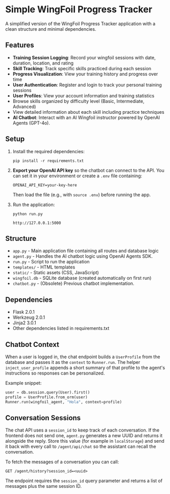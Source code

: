 # Simple WingFoil Progress Tracker

A simplified version of the WingFoil Progress Tracker application with a clean structure and minimal dependencies.

## Features

- **Training Session Logging**: Record your wingfoil sessions with date, duration, location, and rating
- **Skill Tracking**: Track specific skills practiced during each session
- **Progress Visualization**: View your training history and progress over time
- **User Authentication**: Register and login to track your personal training sessions
- **User Profiles**: View your account information and training statistics
- Browse skills organized by difficulty level (Basic, Intermediate, Advanced)
- View detailed information about each skill including practice techniques
- **AI Chatbot**: Interact with an AI Wingfoil instructor powered by OpenAI Agents (GPT-4o).

## Setup

1. Install the required dependencies:
   ```
   pip install -r requirements.txt
   ```

2. **Export your OpenAI API key** so the chatbot can connect to the API. You can
   set it in your environment or create a `.env` file containing:
   ```
   OPENAI_API_KEY=your-key-here
   ```
   Then load the file (e.g., with `source .env`) before running the app.

3. Run the application:
   ```
   python run.py
   ```

   ```
   http://127.0.0.1:5000
   ```

## Structure

- `app.py` - Main application file containing all routes and database logic
- `agent.py` - Handles the AI chatbot logic using OpenAI Agents SDK.
- `run.py` - Script to run the application
- `templates/` - HTML templates
- `static/` - Static assets (CSS, JavaScript)
- `wingfoil.db` - SQLite database (created automatically on first run)
- `chatbot.py` - (Obsolete) Previous chatbot implementation.

## Dependencies

- Flask 2.0.1
- Werkzeug 2.0.1
- Jinja2 3.0.1
- Other dependencies listed in requirements.txt

## Chatbot Context

When a user is logged in, the chat endpoint builds a `UserProfile` from the
database and passes it as the `context` to `Runner.run`. The helper
`inject_user_profile` appends a short summary of that profile to the agent's
instructions so responses can be personalized.

Example snippet:

```python
user = db.session.query(User).first()
profile = UserProfile.from_orm(user)
Runner.run(wingfoil_agent, "Hola", context=profile)
```



## Conversation Sessions
The chat API uses a `session_id` to keep track of each conversation. If the
frontend does not send one, `agent.py` generates a new UUID and returns it
alongside the reply. Store this value (for example in `localStorage`) and send it
back with every call to `/agent/api/chat` so the assistant can recall the
conversation.

To fetch the messages of a conversation you can call:

```
GET /agent/history?session_id=<uuid>
```

The endpoint requires the `session_id` query parameter and returns a list of
messages plus the same session ID.

